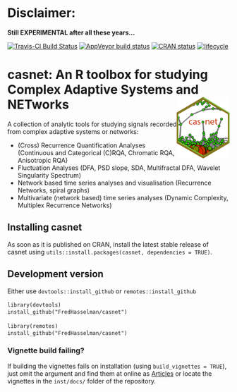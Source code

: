 # Disclaimer:       
**Still EXPERIMENTAL after all these years...**

[![Travis-CI Build Status](https://travis-ci.org/FredHasselman/casnet.svg?branch=master)](https://travis-ci.org/FredHasselman/casnet)
[![AppVeyor build status](https://ci.appveyor.com/api/projects/status/github/FredHasselman/casnet?branch=master&svg=true)](https://ci.appveyor.com/project/FredHasselman/casnet)
[![CRAN status](https://www.r-pkg.org/badges/version/casnet)](https://cran.r-project.org/package=casnet)
[![lifecycle](https://img.shields.io/badge/lifecycle-experimental-orange.svg)](https://www.tidyverse.org/lifecycle/#experimental)


# **casnet**: An R toolbox for studying Complex Adaptive Systems and NETworks <img src="man/figures/logo.png" align="right" alt="" width="120" />

A collection of analytic tools for studying signals recorded from complex adaptive systems or networks:

* (Cross) Recurrence Quantification Analyses (Continuous and Categorical (C)RQA, Chromatic RQA, Anisotropic RQA)
* Fluctuation Analyses (DFA, PSD slope, SDA, Multifractal DFA, Wavelet Singularity Spectrum)
* Network based time series analyses and visualisation (Recurrence Networks, spiral graphs)
* Multivariate (network based) time series analyses (Dynamic Complexity, Multiplex Recurrence Networks)


## Installing **casnet**

As soon as it is published on CRAN, install the latest stable release of casnet using `utils::install.packages(casnet, dependencies = TRUE)`.

## Development version

Either use `devtools::install_github` or `remotes::install_github`

```
library(devtools)
install_github("FredHasselman/casnet")

library(remotes)
install_github("FredHasselman/casnet")
```

### Vignette build failing?

If  building the vignettes fails on installation (using `build_vignettes = TRUE`), just omit the argument and find them at online as [Articles](https://fredhasselman.com/casnet/) or locate the vignettes in the `inst/docs/` folder of the repository.
